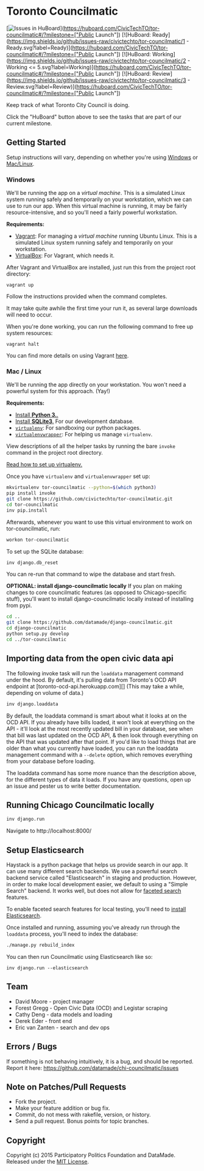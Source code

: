 # Toronto Councilmatic

[![Issues in HuBoard](https://img.shields.io/github/issues/civictechto/tor-councilmatic.svg?label=HuBoard)](https://huboard.com/CivicTechTO/tor-councilmatic#/?milestone=["Public Launch"])
[![HuBoard: Ready](https://img.shields.io/github/issues-raw/civictechto/tor-councilmatic/1 - Ready.svg?label=Ready)](https://huboard.com/CivicTechTO/tor-councilmatic#/?milestone=["Public Launch"])
[![HuBoard: Working](https://img.shields.io/github/issues-raw/civictechto/tor-councilmatic/2 - Working <= 5.svg?label=Working)](https://huboard.com/CivicTechTO/tor-councilmatic#/?milestone=["Public Launch"])
[![HuBoard: Review](https://img.shields.io/github/issues-raw/civictechto/tor-councilmatic/3 - Review.svg?label=Review)](https://huboard.com/CivicTechTO/tor-councilmatic#/?milestone=["Public Launch"])

Keep track of what Toronto City Council is doing.

Click the "HuBoard" button above to see the tasks that are part of our
current milestone.

## Getting Started

Setup instructions will vary, depending on whether you're using
[Windows](#windows) or [Mac/Linux](#mac--linux).

### Windows

We'll be running the app on a *virtual machine*. This is a simulated
Linux system running safely and temporarily on your workstation, which
we can use to run our app. When this virtual machine is running, it may
be fairly resource-intensive, and so you'll need a fairly powerful
workstation.

**Requirements:**

* [Vagrant](https://www.vagrantup.com/docs/installation/): For managing
  a *virtual machine* running Ubuntu Linux. This is a simulated Linux
system running safely and temporarily on your workstation.
* [VirtualBox](https://www.virtualbox.org/wiki/Downloads): For Vagrant, which needs it.

After Vagrant and VirtualBox are installed, just run this from the
project root directory:

    vagrant up

Follow the instructions provided when the command completes.

It may take quite awhile the first time your run it, as several large
downloads will need to occur.

When you're done working, you can run the following command to free up
system resources:

    vagrant halt

You can find more details on using Vagrant
[here](https://www.vagrantup.com/docs/getting-started/teardown.html).

### Mac / Linux

We'll be running the app directly on your workstation. You won't need a
powerful system for this approach. (Yay!)

**Requirements:**

* [Install **Python 3.**.](http://www.tutorialspoint.com/python/python_environment.htm)
* [Install **SQLite3**.](http://mislav.net/rails/install-sqlite3/) For our
  development database.
* [`virtualenv`](http://virtualenv.readthedocs.org/en/latest/virtualenv.html): For sandboxing our python packages.
* [`virtualenvwrapper`](http://virtualenvwrapper.readthedocs.org/en/latest/install.html): For helping us manage `virtualenv`.

View descriptions of all the helper tasks by running the bare `invoke`
command in the project root directory.

[Read how to set up virtualenv.](http://docs.python-guide.org/en/latest/dev/virtualenvs/)

Once you have `virtualenv` and `virtualenvwrapper` set up:

```bash
mkvirtualenv tor-councilmatic --python=$(which python3)
pip install invoke
git clone https://github.com/civictechto/tor-councilmatic.git
cd tor-councilmatic
inv pip.install
```

Afterwards, whenever you want to use this virtual environment to work on
tor-councilmatic, run:

```bash
workon tor-councilmatic
```

To set up the SQLite database:

```bash
inv django.db_reset
```

You can re-run that command to wipe the database and start fresh.


**OPTIONAL: install django-councilmatic locally**
If you plan on making changes to core councilmatic features (as opposed to Chicago-specific stuff), you'll want to install django-councilmatic locally instead of installing from pypi.

```bash
cd ..
git clone https://github.com/datamade/django-councilmatic.git
cd django-councilmatic
python setup.py develop
cd ../tor-councilmatic
```

## Importing data from the open civic data api

The following invoke task will run the `loaddata` management command under
the hood. By default, it's pulling data from Toronto's OCD API endpoint
at [toronto-ocd-api.herokuapp.com][] (This may take a while, depending
on volume of data.)

```bash
inv django.loaddata
```

By default, the loaddata command is smart about what it looks at on the
OCD API. If you already have bills loaded, it won't look at everything
on the API - it'll look at the most recently updated bill in your
database, see when that bill was last updated on the OCD API, & then
look through everything on the API that was updated after that point. If
you'd like to load things that are older than what you currently have
loaded, you can run the loaddata management command with a `--delete`
option, which removes everything from your database before loading.

The loaddata command has some more nuance than the description above,
for the different types of data it loads. If you have any questions,
open up an issue and pester us to write better documentation.

## Running Chicago Councilmatic locally

``` bash
inv django.run
```

Navigate to http://localhost:8000/

## Setup Elasticsearch

Haystack is a python package that helps us provide search in our app. It
can use many different search backends. We use a powerful search backend
service called "Elasticsearch" in staging and production. However, in
order to make local development easier, we default to using a "Simple
Search" backend. It works well, but does not allow for [faceted
search](https://stackoverflow.com/questions/5321595/what-is-faceted-search)
features.

To enable faceted search features for local testing, you'll need to
[install
Elasticsearch](https://www.elastic.co/guide/en/elasticsearch/reference/current/_installation.html).

Once installed and running, assuming you've already run through the
`loaddata` process, you'll need to index the database:

```bash
./manage.py rebuild_index
```

You can then run Councilmatic using Elasticsearch like so:

```
inv django.run --elasticsearch
```

## Team

* David Moore - project manager
* Forest Gregg - Open Civic Data (OCD) and Legistar scraping
* Cathy Deng - data models and loading
* Derek Eder - front end
* Eric van Zanten - search and dev ops

## Errors / Bugs

If something is not behaving intuitively, it is a bug, and should be reported.
Report it here: https://github.com/datamade/chi-councilmatic/issues

## Note on Patches/Pull Requests

* Fork the project.
* Make your feature addition or bug fix.
* Commit, do not mess with rakefile, version, or history.
* Send a pull request. Bonus points for topic branches.

## Copyright

Copyright (c) 2015 Participatory Politics Foundation and DataMade. Released under the [MIT License](https://github.com/datamade/chi-councilmatic/blob/master/LICENSE).
